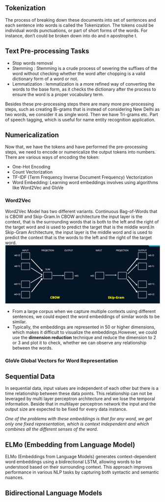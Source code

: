 ## Tokenization

The process of breaking down these documents into set of sentences and each sentence into words is called the Tokenization.  The tokens could be individual words punctuations, or part of short forms of the words. For instance, don’t could be broken down into do and n apostrophe t.

## Text Pre-processing Tasks
- Stop words removal
- Stemming : Stemming is a crude process of severing the suffixes of the word without checking whether the word after chopping is a valid dictionary form of a word or not.
- Lemmatization : lemmatization is a more refined way of converting the words to the base form, as it checks the dictionary after the process to ensure the word is a proper vocabulary term.

Besides these pre-processing steps there are many more pre-processing steps, such as creating Bi-grams that is instead of considering New Delhi as two words, we consider it as single word. Then we have Tri-grams etc. Part of speech tagging, which is useful for name entity recognition application.

## Numericalization 

Now that, we have the tokens and have performed the pre-processing steps, we need to encode or numericalize the output tokens into numbers. There are various ways of encoding the token:

- One-Hot Encoding
- Count Vectorization
- TF-IDF (Term Frequency Inverse Document Frequency) Vectorization
- Word Embedding: Learning word embeddings involves using algorithms like Word2Vec and GloVe 

### Word2Vec
Word2Vec Model has two different variants. Continuous Bag-of-Words that is CBOW and Skip-Gram.In CBOW architecture the input layer is the context, that is the surrounding words that is both to the left and the right of the target word and is used to predict the target that is the middle word.In Skip-Gram Architecture, the input layer is the middle word and is used to predict the context that is the words to the left and the right of the target word.
![Word2Vec](assests/word2vec.jpg)

-  From a large corpus when we capture multiple contexts using different sentences, we could expect the word embeddings of similar words to be similar.
-  Typically, the embeddings are represented in 50 or higher dimensions, which makes it difficult to visualize the embeddings.However, we could use the **dimension reduction** technique and reduce the dimension to 2
or 3 and plot it to check, whether we can observe any relationship between the words.

### GloVe Global Vectors for Word Representation


## Sequential Data

In sequential data, input values are independent of each other but there is a time relationship between these data points. This relationship can not be leveraged by multi layer perceptron architecture and we lose the temporal information. Beside that in multilayer perceptron network the input and the output size are expected to be fixed for every data instance. 

*One of the problems with these embeddings is that for any word, we get only 
one fixed representation, which is context independent and which combines all the 
different senses of the word*.

## ELMo (Embedding from Language Model)

ELMo (Embeddings from Language Models) generates context-dependent word embeddings using a bidirectional LSTM, allowing words to be understood based on their surrounding context. This approach improves performance in various NLP tasks by capturing both syntactic and semantic nuances.

## Bidirectional Language Models
